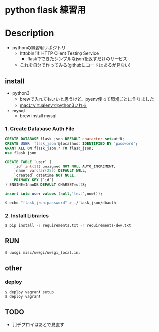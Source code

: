 # python flask 練習用

# Description
- pythonの練習用リポジトリ
  - [httpbin(1): HTTP Client Testing Service](http://httpbin.org/)
    - flaskでできたシンプルなjsonを返すだけのサービス
  - これを自分で作ってみる(githubにコードはあるが見ない)

## install
- python3
  - brewで入れてもいいと思うけど、pyenv使って環境ごとに作りました
  - [macにvirtualenvでpython3いれる](https://gist.github.com/okbm/d4d7f0c6fd1fff3522d1)
- mysql
  - brew install mysql

### 1. Create Database Auth File
```sql
CREATE DATABASE flask_json DEFAULT character set=utf8;
CREATE USER 'flask_json'@localhost IDENTIFIED BY 'password';
GRANT ALL ON flask_json.* TO flask_json;
use flask_json

CREATE TABLE `user` (
    `id` int(11) unsigned NOT NULL AUTO_INCREMENT,
    `name` varchar(255) DEFAULT NULL,
    `created` datetime NOT NULL,
    PRIMARY KEY (`id`)
) ENGINE=InnoDB DEFAULT CHARSET=utf8;

insert into user values (null,'test',now());
```

```bash
$ echo "flask_json:password" > ./flask_json/dbauth
```

### 2. Install Libraries
```bash
$ pip install -r requirements.txt -r requirements-dev.txt
```

## RUN
```bash
$ uwsgi misc/uwsgi/uwsgi_local.ini
```

## other
### deploy
```
$ deploy vagrant setup
$ deploy vagrant
```

## TODO
- [ ]デプロイはあとで見直す
